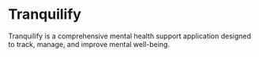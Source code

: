 # Tranquilify
Tranquilify is a comprehensive mental health support application designed to track, manage, and improve mental well-being.
